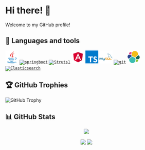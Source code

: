 # Hi there! 👋

Welcome to my GitHub profile! 


## 🔧 Languages and tools 

  <div align="left"> 
    <code><a href="https://www.java.com" title="Java" target="_blank"><img src="https://raw.githubusercontent.com/devicons/devicon/master/icons/java/java-original.svg" alt="java" width="40" height="40"/></a></code>
    <code><a href="https://spring.io/projects/spring-boot" title="Spring Boot" target="_blank"><img src="https://www.adroitlogic.com/static/assets/images/icons/spring-boot.svg" alt="springboot" width="40" height="40"/></a></code>
     <code><a href="https://weblegacy.github.io/struts1/" title="Struts1" target="_blank"><img src="https://upload.wikimedia.org/wikipedia/commons/0/08/Apache_Struts_2_logo.svg" alt="Struts1" width="40" height="40"/></a></code>
    <code><a href="https://angular.dev/" title="Angular" target="_blank"><img src="https://raw.githubusercontent.com/github/explore/c700f6f5bb68a850405eef411cf878162ff34b59/topics/angular/angular.png" alt="Angular" width="40" height="40"/></a></code>
    <code><a href="https://www.typescriptlang.org/" title="TypeScript" target="_blank"><img src="https://raw.githubusercontent.com/github/explore/80688e429a7d4ef2fca1e82350fe8e3517d3494d/topics/typescript/typescript.png" alt="TypeScript" width="40" height="40"/></a></code>
    <code><a href="https://www.mysql.com/" title="MySQL" target="_blank"><img src="https://raw.githubusercontent.com/devicons/devicon/master/icons/mysql/mysql-original-wordmark.svg" alt="mysql" width="40" height="40"/></a></code>
    <code><a href="https://git-scm.com/" title="Git" target="_blank"><img src="https://www.vectorlogo.zone/logos/git-scm/git-scm-icon.svg" alt="git" width="40" height="40"/></a></code>
    <code><a href="https://www.elastic.co/elasticsearch/" title="Elasticsearch" target="_blank"><img src="https://raw.githubusercontent.com/github/explore/d73b58ded658144cd29547485b8537306012eb86/topics/elasticsearch/elasticsearch.png" alt="Elasticsearch" width="40" height="40"/></a></code>
    <code><a href="https://www.docker.com" title="Docker" target="_blank"><img src="https://avatars.githubusercontent.com/u/7739233?s=200&v=4" alt="Elasticsearch" width="40" height="40"/></a></code>
</div>

## 🏆 GitHub Trophies

  ![GitHub Trophy](https://github-profile-trophy.vercel.app/?username=ImanNazirah&theme=radical&rank=S,AAA,AA,A,B&&margin-w=4)

## 📊 GitHub Stats 

<p align="center">
 <img width="48%" src="https://github-readme-streak-stats.herokuapp.com/?user=ImanNazirah&theme=onedark&custom_title=streak-stats&hide_border=false&layout=compact" />
<p>

<p align="center">
<img width="38%" src="https://github-readme-stats.vercel.app/api/top-langs/?username=ImanNazirah&theme=onedark&custom_title=streak-stats&hide_border=false&layout=compact&exclude_repo=restful-api-laravel,1DHeatEquation,Group-Project-Matrix-Theory-Fractals,FYP-NumericalMethodForSolvingEllipticEquation,boundary-layer-,FLUID-MECHANICS-AND-HEAT-MASS-TRANSFER-assignment1">
<img width="45%" src="https://github-readme-stats.vercel.app/api?username=ImanNazirah&show_icons=true&hide_border=false&show_owner=true&title_color=ff6e96&theme=onedark&layout=compact&hide_rank=true&hide=contribs,issues" />
</p>



